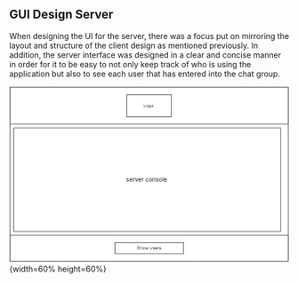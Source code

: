 ## GUI Design Server
When designing the UI for the server, there was a focus put on mirroring the layout and structure of the client design as mentioned previously. In addition, the server interface was designed in a clear and concise manner in order for it to be easy to not only keep track of who is using the application but also to see each user that has entered into the chat group. 

![Mock-up Image of Server UI. \label{figure 2}](04_assets/04_system_design/serverGUIDesign.PNG){width=60% height=60%} 

